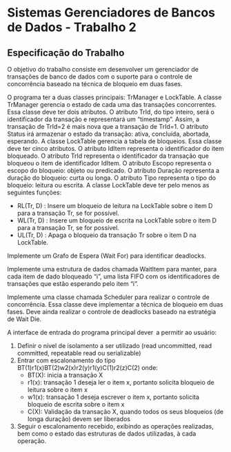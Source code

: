 # Sistemas Gerenciadores de Bancos de Dados - Trabalho 2

## Especificação do Trabalho
O objetivo do trabalho consiste em desenvolver um gerenciador de transações de banco de dados com o suporte para o controle de concorrência baseado na técnica de bloqueio em duas fases.

O programa ter a duas classes principais: TrManager e LockTable. A classe TrManager gerencia o estado de cada uma das transações concorrentes. Essa classe deve ter dois atributos. O atributo TrId, do tipo inteiro, será o identificador da transação e representará um “timestamp”. Assim, a transação de TrId=2 é mais nova que a transação de TrId=1. O atributo Status irá armazenar o estado da transação: ativa, concluída, abortada, esperando. A classe LockTable gerencia a tabela de bloqueios. Essa classe deve ter cinco atributos. O atributo IdItem representa o identificador do item bloqueado. O atributo TrId representa o identificador da transação que bloqueou o item de identificador IdItem. O atributo Escopo representa o escopo do bloqueio: objeto ou predicado. O atributo Duração representa a duração do bloqueio: curta ou longa. O atributo Tipo representa o tipo do bloqueio: leitura ou escrita. A classe LockTable deve ter pelo menos as seguintes funções:
- RL(Tr, D) : Insere um bloqueio de leitura na LockTable sobre o item D para a 
transação Tr, se for possível.
- WL(Tr, D) : Insere um bloqueio de escrita na LockTable sobre o item D para a
transação Tr, se for possível.
- UL(Tr, D) : Apaga o bloqueio da transação Tr sobre o item D na LockTable.

Implemente um Grafo de Espera (Wait For) para identificar deadlocks.

Implemente uma estrutura de dados chamada WaitItem para manter, para cada item de dado bloqueado “i”, uma lista FIFO com os identificadores de transações que estão esperando pelo item “i”.

Implemente uma classe chamada Scheduler para realizar o controle de concorrência. Essa classe deve implementar a técnica de bloqueio em duas fases. Deve ainda realizar o controle de deadlocks baseado na estratégia de Wait Die. 

A interface de entrada do programa principal dever a permitir ao usuário: 
1. Definir o nível de isolamento a ser utilizado (read uncommitted, read committed, repeatable read ou serializable)
2. Entrar com escalonamento do tipo BT(1)r1(x)BT(2)w2(x)r2(y)r1(y)C(1)r2(z)C(2) onde:
    - BT(X): inicia a transação X
    - r1(x): transação 1 deseja ler o item x, portanto solicita bloqueio de leitura sobre o item x
    - w1(x): transação 1 deseja escrever o item x, portanto solicita bloqueio de escrita sobre o item x
    - C(X): Validação da transação X, quando todos os seus bloqueios (de longa duração) devem ser liberados
3. Seguir o escalonamento recebido, exibindo as operações realizadas, bem como o estado das estruturas de dados utilizadas, à cada operação.
